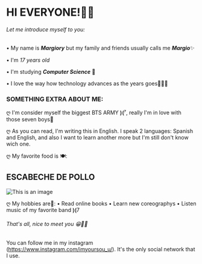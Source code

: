 # **HI EVERYONE!🙌🏻**

###### Let me introduce myself to you:

• My name is ***Margiory*** but my family and friends usually calls me ***Margio***✨

• I'm *17 years old*

• I'm studying ***Computer Science*** 🏢

• I love the way how technology advances as the years goes👩🏻‍💻

### SOMETHING EXTRA ABOUT ME:

ღ I'm consider myself the biggest BTS ARMY ⟭⟬⁷, really I'm in love with those seven boys💜

ღ As you can read, I'm writing this in English. I speak 2 languages: Spanish and English, and also I want to learn another more
but I'm still don't know wich one.

ღ My favorite food is 🍽: 
## **ESCABECHE DE POLLO**  
![This is an image](https://www.extra.com.pe/wp-content/uploads/2021/06/Escabeche-de-pollo.jpg)

ღ My hobbies are💭:
• Read online books
• Learn new coreographys
• Listen music of my favorite band ⟭⟬7 

###### That's all, nice to meet you 😁✌🏻

You can follow me in my instagram (https://www.instagram.com/imyoursou_u/). It's the only social network that I use.


